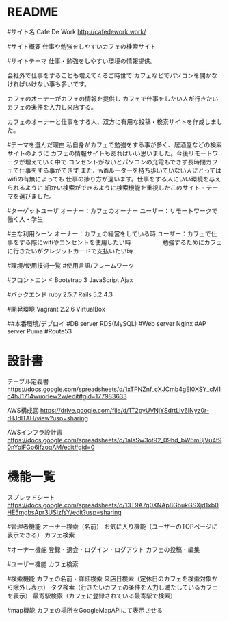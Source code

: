 # README
#サイト名
Cafe De Work
http://cafedework.work/

#サイト概要
仕事や勉強をしやすいカフェの検索サイト

#サイトテーマ
仕事・勉強をしやすい環境の情報提供。

会社外で仕事をすることも増えてくるご時世で
カフェなどでパソコンを開かなければいけない事も多いです。

カフェのオーナーがカフェの情報を提供し
カフェで仕事をしたい人が行きたいカフェの条件を入力し来店する。

カフェのオーナーと仕事をする人、双方に有用な投稿・検索サイトを作成しました。

#テーマを選んだ理由
私自身がカフェで勉強をする事が多く、居酒屋などの検索サイトのように
カフェの情報サイトもあればいい思いました。今後リモートワークが増えていく中で
コンセントがないとパソコンの充電もできず長時間カフェで仕事をする事ができず
また、wifiルーターを持ち歩いていない人にとってはwifiの有無によっても
仕事の捗り方が違います。仕事をする人にいい環境を与えられるように
細かい検索ができるように検索機能を重視したこのサイト・テーマを選びました。

#ターゲットユーザ
オーナー：カフェのオーナー
ユーザー：リモートワークで働く人・学生

#主な利用シーン
オーナー：カフェの経営をしている時
ユーザー：カフェで仕事をする際にwifiやコンセントを使用したい時
　　　　　勉強するためにカフェに行きたいがクレジットカードで支払いたい時

#環境/使用技術一覧
#使用言語/フレームワーク

#フロントエンド
Bootstrap 3
JavaScript
Ajax

#バックエンド
ruby 2.5.7
Rails 5.2.4.3

#開発環境
Vagrant 2.2.6
VirtualBox

##本番環境/デプロイ
#DB server
RDS(MySQL)
#Web server
Nginx
#AP server
Puma
#Route53


# 設計書
テーブル定義書
https://docs.google.com/spreadsheets/d/1xTPNZnf_cXJCmb4gEI0XSY_cM1c4hJ1714wuorlew2w/edit#gid=177983633

AWS構成図
https://drive.google.com/file/d/1T2pyUVNjYSdrtLlv6INyz0r-rHJdlTAH/view?usp=sharing

AWSインフラ設計書
https://docs.google.com/spreadsheets/d/1aIaSw3ot92_09hd_bW6mBjVu4t90nYoiFGo6ifzoqAM/edit#gid=0


# 機能一覧
スプレッドシート
https://docs.google.com/spreadsheets/d/13T9A7q0XNAp8GbukGSXjd1xb0HE5mgbsApr3USIzfsY/edit?usp=sharing

#管理者機能
オーナー検索（名前）
お気に入り機能（ユーザーのTOPページに表示できる）
カフェ検索

#オーナー機能
登録・退会・ログイン・ログアウト
カフェの投稿・編集

#ユーザー機能
カフェ検索

#検索機能
カフェの名前・詳細検索
来店日検索（定休日のカフェを検索対象から除外し表示）
タグ検索（行きたいカフェの条件を入力し満たしているカフェを表示）
最寄駅検索（カフェに登録されている最寄駅で検索）

#map機能
カフェの場所をGoogleMapAPIにて表示させる


